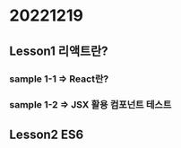 # 20221219
## Lesson1 리액트란?
### sample 1-1 => React란?
### sample 1-2 => JSX 활용 컴포넌트 테스트 
## Lesson2 ES6
###
